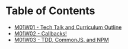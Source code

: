 # Table of Contents

* [M01W01 - Tech Talk and Curriculum Outline](/m01w01-1/)
* [M01W02 - Callbacks!](/m01w02-2/)
* [M01W03 - TDD, CommonJS, and NPM](/m01w03-1/)
